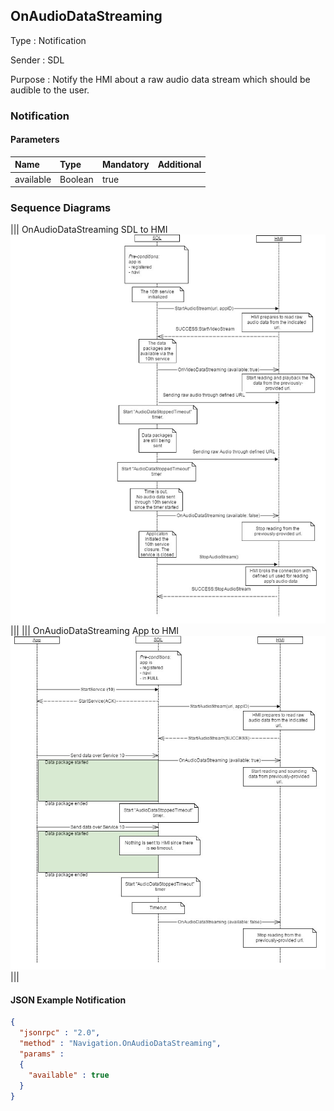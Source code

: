 ## OnAudioDataStreaming

Type
: Notification

Sender
: SDL

Purpose
: Notify the HMI about a raw audio data stream which should be audible to the user.

### Notification

#### Parameters

|Name|Type|Mandatory|Additional|
|:---|:---|:--------|:---------|
|available|Boolean|true||


### Sequence Diagrams
|||
OnAudioDataStreaming SDL to HMI
![OnAudioDataStreaming](./assets/OnAudioDataStreamingSDLHMI.jpg)
|||
|||
OnAudioDataStreaming App to HMI
![OnAudioDataStreaming](./assets/OnAudioDataStreamingAppHMI.jpg)
|||

#### JSON Example Notification
```json
{
  "jsonrpc" : "2.0",
  "method" : "Navigation.OnAudioDataStreaming",
  "params" :  
  {
    "available" : true
  }
}
```
